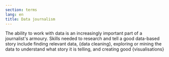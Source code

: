 ```yaml
---
section: terms
lang: en
title: Data journalism
---
```


The ability to work with data is an increasingly important part of a journalist's armoury. Skills needed to research and tell a good data-based story include finding relevant data, {data cleaning}, exploring or mining the data to understand what story it is telling, and creating good {visualisations}